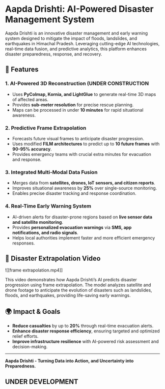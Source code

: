 # Aapda Drishti: AI-Powered Disaster Management System

Aapda Drishti is an innovative disaster management and early warning system designed to mitigate the impact of floods, landslides, and earthquakes in Himachal Pradesh. Leveraging cutting-edge AI technologies, real-time data fusion, and predictive analytics, this platform enhances disaster preparedness, response, and recovery.

## 🚀 Features

### **1. AI-Powered 3D Reconstruction** (UNDER CONSTRUCTION
- Uses **PyColmap, Kornia, and LightGlue** to generate real-time 3D maps of affected areas.
- Provides **sub-meter resolution** for precise rescue planning.
- Maps can be processed in under **10 minutes** for rapid situational awareness.

### **2. Predictive Frame Extrapolation**
- Forecasts future visual frames to anticipate disaster progression.
- Uses modified **FILM architectures** to predict up to **10 future frames** with **90-95% accuracy**.
- Provides emergency teams with crucial extra minutes for evacuation and response.

### **3. Integrated Multi-Modal Data Fusion**
- Merges data from **satellites, drones, IoT sensors, and citizen reports**.
- Improves situational awareness by **25%** over single-source monitoring.
- Enables precise disaster tracking and response coordination.

### **4. Real-Time Early Warning System**
- AI-driven alerts for disaster-prone regions based on **live sensor data and satellite monitoring**.
- Provides **personalized evacuation warnings** via **SMS, app notifications, and radio signals**.
- Helps local authorities implement faster and more efficient emergency responses.


## 🎥 Disaster Extrapolation Video
![[frame extrapolation.mp4]]

This video demonstrates how Aapda Drishti’s AI predicts disaster progression using frame extrapolation. The model analyzes satellite and drone footage to anticipate the evolution of disasters such as landslides, floods, and earthquakes, providing life-saving early warnings.

## 🌍 Impact & Goals
- **Reduce casualties** by up to **20%** through real-time evacuation alerts.
- **Enhance disaster response efficiency**, ensuring targeted and optimized relief efforts.
- **Improve infrastructure resilience** with AI-powered risk assessment and decision-making.



---
**Aapda Drishti - Turning Data into Action, and Uncertainty into Preparedness.**


## UNDER DEVELOPMENT

